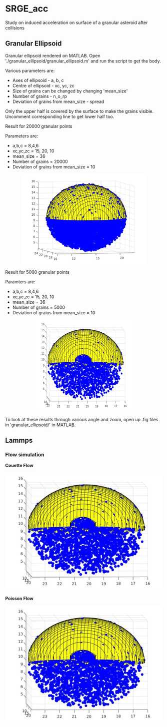 # SRGE_acc
Study on induced acceleration on surface of a granular asteroid after collisions

## Granular Ellipsoid
Granular ellipsoid rendered on MATLAB. Open './granular_ellipsoid/granular_ellipsoid.m' and run the script to get the body.

Various parameters are:
 * Axes of ellipsoid - a, b, c
 * Centre of ellipsoid - xc, yc, zc
 * Size of grains can be changed by changing 'mean_size'
 * Number of grains - n_o_rp
 * Deviation of grains from mean_size - spread
 
Only the upper half is covered by the surface to make the grains visible. Uncomment corresponding line to get 
lower half too.

Result for 20000 granular points

Parameters are:
 * a,b,c = 8,4,6
 * xc,yc,zc = 15, 20, 10
 * mean_size = 36
 * Number of grains = 20000
 * Deviation of grains from mean_size = 10

<p align="center">
  <img width="399" height="289" src="https://raw.githubusercontent.com/Stav42/SRGE_acc/main/granular_ellipsoid/granular_ellipsoid_20000.png">
</p>

Result for 5000 granular points

Paramters are:
 * a,b,c = 8,4,6
 * xc,yc,zc = 15, 20, 10
 * mean_size = 36
 * Number of grains = 5000
 * Deviation of grains from mean_size = 10

<p align="center">
  <img width="326" height="294" src="https://raw.githubusercontent.com/Stav42/SRGE_acc/main/granular_ellipsoid/granular_ellipsoid_5000.jpg">
</p>

To look at these results through various angle and zoom, open up .fig files in 'granular_ellipsoid/' in MATLAB.


## Lammps 

### Flow simulation

**Couette Flow**
<p align="center">
  <img src="https://raw.githubusercontent.com/Stav42/SRGE_acc/main/granular_ellipsoid/granular_ellipsoid_5000.jpg">
</p>


**Poisson Flow**
<p align="center">
  <img src="https://raw.githubusercontent.com/Stav42/SRGE_acc/main/granular_ellipsoid/granular_ellipsoid_5000.jpg">
</p>




